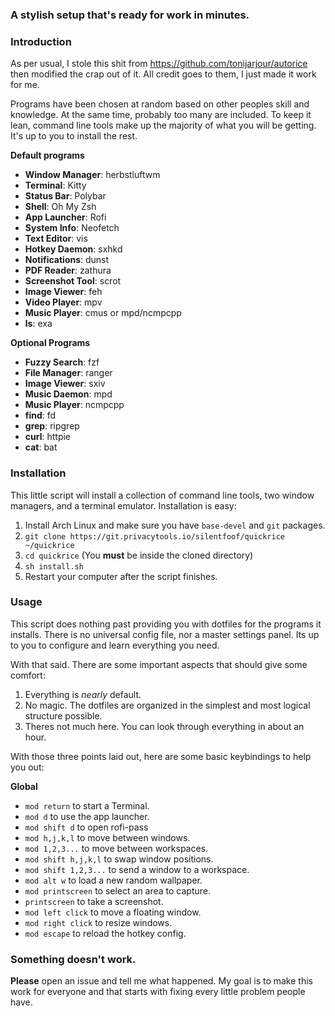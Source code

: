 ### A stylish setup that's ready for work in minutes.

### Introduction 

As per usual, I stole this shit from https://github.com/tonijarjour/autorice then modified the crap out of it. All credit goes to them, I just made it work for me.

Programs have been chosen at random based on other peoples skill and knowledge. At the same time, probably too many are included. To keep it lean, command line tools make up the majority of what you will be getting. It's up to you to install the rest. 

**Default programs**

* **Window Manager**: herbstluftwm
* **Terminal**: Kitty
* **Status Bar**: Polybar
* **Shell**: Oh My Zsh 
* **App Launcher**: Rofi
* **System Info**: Neofetch
* **Text Editor**: vis
* **Hotkey Daemon**: sxhkd
* **Notifications**: dunst
* **PDF Reader**: zathura
* **Screenshot Tool**: scrot
* **Image Viewer**: feh
* **Video Player**: mpv
* **Music Player**: cmus or mpd/ncmpcpp
* **ls**: exa 

**Optional Programs**

* **Fuzzy Search**: fzf
* **File Manager**: ranger
* **Image Viewer**: sxiv
* **Music Daemon**: mpd
* **Music Player**: ncmpcpp
* **find**: fd
* **grep**: ripgrep
* **curl**: httpie
* **cat**: bat

### Installation

This little script will install a collection of command line tools, two window managers, and a terminal emulator. Installation is easy:

1. Install Arch Linux and make sure you have `base-devel` and `git` packages.
2. `git clone https://git.privacytools.io/silentfoof/quickrice ~/quickrice`
3. `cd quickrice` (You **must** be inside the cloned directory)
4. `sh install.sh`
5. Restart your computer after the script finishes.

### Usage

This script does nothing past providing you with dotfiles for the programs it installs. There is no universal config file, nor a master settings panel. Its up to you to configure and learn everything you need.

With that said. There are some important aspects that should give some comfort:

1. Everything is *nearly* default. 
2. No magic. The dotfiles are organized in the simplest and most logical structure possible. 
3. Theres not much here. You can look through everything in about an hour. 

With those three points laid out, here are some basic keybindings to help you out:

**Global**

* `mod return` to start a Terminal.
* `mod d` to use the app launcher.
* `mod shift d` to open rofi-pass
* `mod h,j,k,l` to move between windows.
* `mod 1,2,3...` to move between workspaces.
* `mod shift h,j,k,l` to swap window positions.
* `mod shift 1,2,3...` to send a window to a workspace.
* `mod alt w` to load a new random wallpaper.
* `mod printscreen` to select an area to capture. 
* `printscreen` to take a screenshot.
* `mod left click` to move a floating window.
* `mod right click` to resize windows.
* `mod escape` to reload the hotkey config.

### Something doesn't work. 

**Please** open an issue and tell me what happened. My goal is to make this work for everyone and that starts with fixing every little problem people have.

